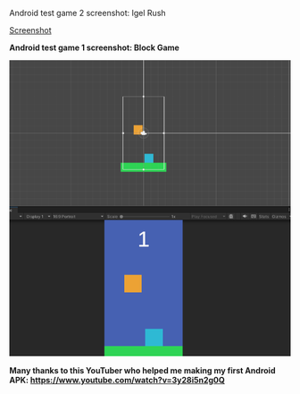 Android test game 2 screenshot: Igel Rush

[Screenshot](Igel_Rush_1.png)

<b>Android test game 1 screenshot: Block Game

![Screenshot](Block_Game_01.png)

Many thanks to this YouTuber who helped me making my first Android APK:
https://www.youtube.com/watch?v=3y28i5n2g0Q
